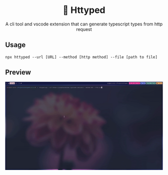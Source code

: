 <h1 align="center">📑 Httyped</h1>
<p align="center">A cli tool and vscode extension that can generate typescript types from http request</p>

## Usage

```
npx httyped --url [URL] --method [http method] --file [path to file]
```

## Preview

<p align="center">
  <img src="https://github.com/nei7/httyped/blob/master/static/preview.gif">
</p>
